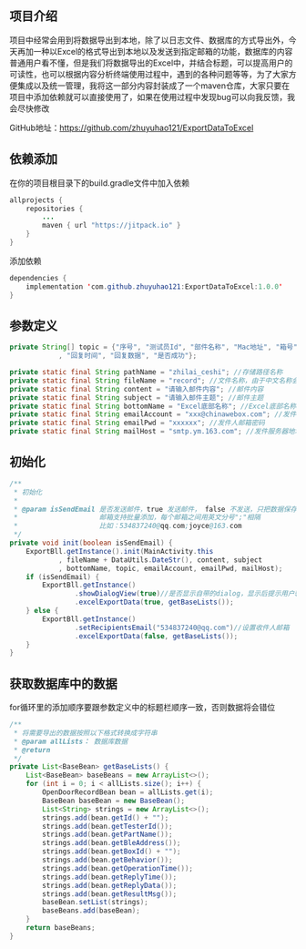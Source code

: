 ## 项目介绍

项目中经常会用到将数据导出到本地，除了以日志文件、数据库的方式导出外，今天再加一种以Excel的格式导出到本地以及发送到指定邮箱的功能，数据库的内容普通用户看不懂，但是我们将数据导出的Excel中，并结合标题，可以提高用户的可读性，也可以根据内容分析终端使用过程中，遇到的各种问题等等，为了大家方便集成以及统一管理，我将这一部分内容封装成了一个maven仓库，大家只要在项目中添加依赖就可以直接使用了，如果在使用过程中发现bug可以向我反馈，我会尽快修改
   
GitHub地址：https://github.com/zhuyuhao121/ExportDataToExcel
   
## 依赖添加
在你的项目根目录下的build.gradle文件中加入依赖
``` java
allprojects {
    repositories {
        ...
        maven { url "https://jitpack.io" }
    }
}
```
添加依赖
``` java
dependencies {
    implementation 'com.github.zhuyuhao121:ExportDataToExcel:1.0.0'
}
```

## 参数定义
``` java
private String[] topic = {"序号", "测试员Id", "部件名称", "Mac地址", "箱号", "测试点", "操作时间"
            , "回复时间", "回复数据", "是否成功"};

private static final String pathName = "zhilai_ceshi"; //存储路径名称
private static final String fileName = "record"; //文件名称，由于中文名称会乱码，所以最好不要命名为中文
private static final String content = "请输入邮件内容"; //邮件内容
private static final String subject = "请输入邮件主题"; //邮件主题
private static final String bottomName = "Excel底部名称"; //Excel底部名称
private static final String emailAccount = "xxx@chinawebox.com"; //发件人邮箱账号（最好使用公司账号）
private static final String emailPwd = "xxxxxx"; //发件人邮箱密码
private static final String mailHost = "smtp.ym.163.com"; //发件服务器地址

``` 

## 初始化
``` java
/**
 * 初始化
 *
 * @param isSendEmail 是否发送邮件，true 发送邮件， false 不发送，只把数据保存在本地
 *                    邮箱支持批量添加，每个邮箱之间用英文分号";"相隔
 *                    比如：534837240@qq.com;joyce@163.com
 */
private void init(boolean isSendEmail) {
    ExportBll.getInstance().init(MainActivity.this
            , fileName + DataUtils.DateStr(), content, subject
            , bottomName, topic, emailAccount, emailPwd, mailHost);
    if (isSendEmail) {
        ExportBll.getInstance()
                .showDialogView(true)//是否显示自带的dialog，显示后提示用户输入收件人邮箱
                .excelExportData(true, getBaseLists());
    } else {
        ExportBll.getInstance()
                .setRecipientsEmail("534837240@qq.com")//设置收件人邮箱
                .excelExportData(false, getBaseLists());
    }
}

```

## 获取数据库中的数据

for循环里的添加顺序要跟参数定义中的标题栏顺序一致，否则数据将会错位
``` java
/**
 * 将需要导出的数据按照以下格式转换成字符串
 * @param allLists： 数据库数据
 * @return
 */
private List<BaseBean> getBaseLists() {
    List<BaseBean> baseBeans = new ArrayList<>();
    for (int i = 0; i < allLists.size(); i++) {
        OpenDoorRecordBean bean = allLists.get(i);
        BaseBean baseBean = new BaseBean();
        List<String> strings = new ArrayList<>();
        strings.add(bean.getId() + "");
        strings.add(bean.getTesterId());
        strings.add(bean.getPartName());
        strings.add(bean.getBleAddress());
        strings.add(bean.getBoxId() + "");
        strings.add(bean.getBehavior());
        strings.add(bean.getOperationTime());
        strings.add(bean.getReplyTime());
        strings.add(bean.getReplyData());
        strings.add(bean.getResultMsg());
        baseBean.setList(strings);
        baseBeans.add(baseBean);
    }
    return baseBeans;
}

